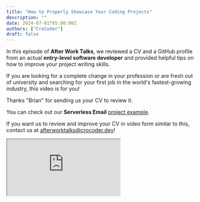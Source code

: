 ```yaml
---
title: "How to Properly Showcase Your Coding Projects"
description: ""
date: 2024-07-01T05:00:00Z
authors: ["CroCoder"]
draft: false
---
```


In this episode of **After Work Talks**, we reviewed a CV and a GitHub profile from an actual **entry-level software developer** and provided helpful tips on how to improve your project writing skills.

If you are looking for a complete change in your profession or are fresh out of university and searching for your first job in the world's fastest-growing industry, this video is for you!

Thanks "Brian" for sending us your CV to review it.

You can check out our **Serverless Email** [project example](https://github.com/crocoder-dev/serverless-email-example).

If you want us to review and improve your CV in video form similar to this, contact us at [afterworktalks@crocoder.dev](mailto:afterworktalks@crocoder.dev)!


  <iframe
    src="https://www.youtube.com/embed/Jlr1aUSUwyI"
    title="YouTube video player"
    allow="accelerometer; autoplay; clipboard-write; encrypted-media; gyroscope; picture-in-picture"
    allowFullScreen
  ></iframe>

